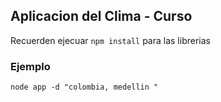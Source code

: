## Aplicacion del Clima - Curso


Recuerden ejecuar ```npm install``` para las librerias


### Ejemplo 
```
node app -d "colombia, medellin "
```